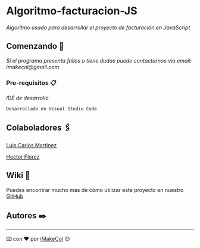 # Algoritmo-facturacion-JS

_Algoritmo usado para desarrollar el proyecto de facturación en JavaScript_

## Comenzando 🚀

_Si el programa presenta fallos o tiene dudas puede contactarnos via email: imakecol@gmail.com_


### Pre-requisitos 📋

_IDE de desarrollo_

```
Desarrollado en Visual Studio Code
```

## Colaboladores 🖇️

[Luis Carlos Martinez](https://github.com/LuisC111/) 


[Hector Florez](https://github.com/hectorf25/)


## Wiki 📖

Puedes encontrar mucho más de cómo utilizar este proyecto en nuestro [GitHub](https://github.com/imakecol/)


## Autores ✒️

---
⌨️ con ❤️ por [iMakeCol](https://github.com/imakecol/) 😊

